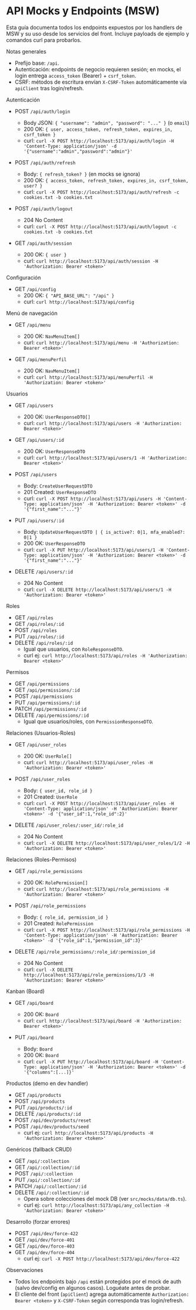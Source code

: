 # API Mocks y Endpoints (MSW)

Esta guía documenta todos los endpoints expuestos por los handlers de MSW y su uso desde los servicios del front. Incluye payloads de ejemplo y comandos curl para probarlos.

Notas generales
- Prefijo base: `/api`.
- Autenticación: endpoints de negocio requieren sesión; en mocks, el login entrega `access_token` (Bearer) + `csrf_token`.
- CSRF: métodos de escritura envían `X-CSRF-Token` automáticamente vía `apiClient` tras login/refresh.

Autenticación
- POST `/api/auth/login`
  - Body JSON: `{ "username": "admin", "password": "..." }` (o `email`)
  - 200 OK: `{ user, access_token, refresh_token, expires_in, csrf_token }`
  - curl: `curl -X POST http://localhost:5173/api/auth/login -H 'Content-Type: application/json' -d '{"username":"admin","password":"admin"}'`

- POST `/api/auth/refresh`
  - Body: `{ refresh_token? }` (en mocks se ignora)
  - 200 OK: `{ access_token, refresh_token, expires_in, csrf_token, user? }`
  - curl: `curl -X POST http://localhost:5173/api/auth/refresh -c cookies.txt -b cookies.txt`

- POST `/api/auth/logout`
  - 204 No Content
  - curl: `curl -X POST http://localhost:5173/api/auth/logout -c cookies.txt -b cookies.txt`

- GET `/api/auth/session`
  - 200 OK: `{ user }`
  - curl: `curl http://localhost:5173/api/auth/session -H 'Authorization: Bearer <token>'`

Configuración
- GET `/api/config`
  - 200 OK: `{ "API_BASE_URL": "/api" }`
  - curl: `curl http://localhost:5173/api/config`

Menú de navegación
- GET `/api/menu`
  - 200 OK: `NavMenuItem[]`
  - curl: `curl http://localhost:5173/api/menu -H 'Authorization: Bearer <token>'`

- GET `/api/menuPerfil`
  - 200 OK: `NavMenuItem[]`
  - curl: `curl http://localhost:5173/api/menuPerfil -H 'Authorization: Bearer <token>'`

Usuarios
- GET `/api/users`
  - 200 OK: `UserResponseDTO[]`
  - curl: `curl http://localhost:5173/api/users -H 'Authorization: Bearer <token>'`

- GET `/api/users/:id`
  - 200 OK: `UserResponseDTO`
  - curl: `curl http://localhost:5173/api/users/1 -H 'Authorization: Bearer <token>'`

- POST `/api/users`
  - Body: `CreateUserRequestDTO`
  - 201 Created: `UserResponseDTO`
  - curl: `curl -X POST http://localhost:5173/api/users -H 'Content-Type: application/json' -H 'Authorization: Bearer <token>' -d '{"first_name":"..."}'`

- PUT `/api/users/:id`
  - Body: `UpdateUserRequestDTO | { is_active?: 0|1, mfa_enabled?: 0|1 }`
  - 200 OK: `UserResponseDTO`
  - curl: `curl -X PUT http://localhost:5173/api/users/1 -H 'Content-Type: application/json' -H 'Authorization: Bearer <token>' -d '{"first_name":"..."}'`

- DELETE `/api/users/:id`
  - 204 No Content
  - curl: `curl -X DELETE http://localhost:5173/api/users/1 -H 'Authorization: Bearer <token>'`

Roles
- GET `/api/roles`
- GET `/api/roles/:id`
- POST `/api/roles`
- PUT `/api/roles/:id`
- DELETE `/api/roles/:id`
  - Igual que usuarios, con `RoleResponseDTO`.
  - curl ej: `curl http://localhost:5173/api/roles -H 'Authorization: Bearer <token>'`

Permisos
- GET `/api/permissions`
- GET `/api/permissions/:id`
- POST `/api/permissions`
- PUT `/api/permissions/:id`
- PATCH `/api/permissions/:id`
- DELETE `/api/permissions/:id`
  - Igual que usuarios/roles, con `PermissionResponseDTO`.

Relaciones (Usuarios-Roles)
- GET `/api/user_roles`
  - 200 OK: `UserRole[]`
  - curl: `curl http://localhost:5173/api/user_roles -H 'Authorization: Bearer <token>'`

- POST `/api/user_roles`
  - Body: `{ user_id, role_id }`
  - 201 Created: `UserRole`
  - curl: `curl -X POST http://localhost:5173/api/user_roles -H 'Content-Type: application/json' -H 'Authorization: Bearer <token>' -d '{"user_id":1,"role_id":2}'`

- DELETE `/api/user_roles/:user_id/:role_id`
  - 204 No Content
  - curl: `curl -X DELETE http://localhost:5173/api/user_roles/1/2 -H 'Authorization: Bearer <token>'`

Relaciones (Roles-Permisos)
- GET `/api/role_permissions`
  - 200 OK: `RolePermission[]`
  - curl: `curl http://localhost:5173/api/role_permissions -H 'Authorization: Bearer <token>'`

- POST `/api/role_permissions`
  - Body: `{ role_id, permission_id }`
  - 201 Created: `RolePermission`
  - curl: `curl -X POST http://localhost:5173/api/role_permissions -H 'Content-Type: application/json' -H 'Authorization: Bearer <token>' -d '{"role_id":1,"permission_id":3}'`

- DELETE `/api/role_permissions/:role_id/:permission_id`
  - 204 No Content
  - curl: `curl -X DELETE http://localhost:5173/api/role_permissions/1/3 -H 'Authorization: Bearer <token>'`

Kanban (Board)
- GET `/api/board`
  - 200 OK: `Board`
  - curl: `curl http://localhost:5173/api/board -H 'Authorization: Bearer <token>'`

- PUT `/api/board`
  - Body: `Board`
  - 200 OK: `Board`
  - curl: `curl -X PUT http://localhost:5173/api/board -H 'Content-Type: application/json' -H 'Authorization: Bearer <token>' -d '{"columns":[...]}'`

Productos (demo en dev handler)
- GET `/api/products`
- POST `/api/products`
- PUT `/api/products/:id`
- DELETE `/api/products/:id`
- POST `/api/dev/products/reset`
- POST `/api/dev/products/seed`
  - curl ej: `curl http://localhost:5173/api/products -H 'Authorization: Bearer <token>'`

Genéricos (fallback CRUD)
- GET `/api/:collection`
- GET `/api/:collection/:id`
- POST `/api/:collection`
- PUT `/api/:collection/:id`
- PATCH `/api/:collection/:id`
- DELETE `/api/:collection/:id`
  - Opera sobre colecciones del mock DB (ver `src/mocks/data/db.ts`).
  - curl ej: `curl http://localhost:5173/api/any_collection -H 'Authorization: Bearer <token>'`

Desarrollo (forzar errores)
- POST `/api/dev/force-422`
- GET `/api/dev/force-401`
- GET `/api/dev/force-403`
- GET `/api/dev/force-404`
  - curl ej: `curl -X POST http://localhost:5173/api/dev/force-422`

Observaciones
- Todos los endpoints bajo `/api` están protegidos por el mock de auth (salvo dev/config en algunos casos). Loguéate antes de probar.
- El cliente del front (`apiClient`) agrega automáticamente `Authorization: Bearer <token>` y `X-CSRF-Token` según corresponda tras login/refresh.


